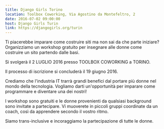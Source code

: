```yaml
---
title: Django Girls Torino
location: Toolbox Coworking, Via Agostino da Montefeltro, 2
date: 2016-07-02 09:00:00
host: Django Girls Turin
link: https://djangogirls.org/turin
---
```


Ti piacerebbe imparare come costruire siti ma non sai da che parte iniziare? Organizziamo un workshop gratuito per insegnare alle donne come costruire un sito partendo dalle basi.

Si svolgerà il 2 LUGLIO 2016 presso TOOLBOX COWORKING a TORINO.

Il processo di iscrizione si concluderà il 19 giugno 2016.

Crediamo che l'industria IT trarrà grandi benefici dal portare più donne nel mondo della tecnologia. Vogliamo darti un'opportunità per imparare come programmare e diventare una dei nostri!

I workshop sono gratuiti e le donne provenienti da qualsiasi background sono invitate a partecipare. Vi muoverete in piccoli gruppi coordinate da un coach, così da apprendere secondo il vostro ritmo.

Siamo trans-inclusive e incoraggiamo la partecipazione di tutte le donne.
